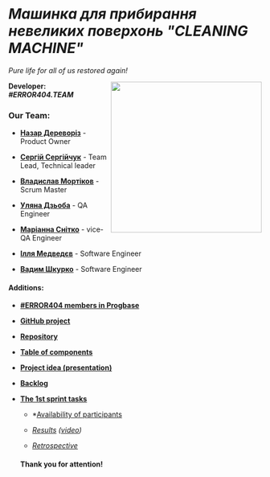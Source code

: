 # ***Машинка для прибирання невеликих поверхонь "CLEANING MACHINE"***
 _Pure life for all of us restored again!_
 
 <img align="right" width="300" height="300" src="https://user-images.githubusercontent.com/42998909/54565974-49b6ef80-49d8-11e9-9b2d-522f97f22bc9.png">
 
 **Developer:** ***#ERROR404.TEAM***        
 
### Our Team:


- [**Назар Дереворіз**](https://github.com/thesilentist)  - Product Owner

- [**Сергій Сергійчук**](https://github.com/SergiySergiychuk)  - Team Lead, Technical leader

- [**Владислав Мортіков**](https://github.com/Vladyslavmortikov)  - Scrum Master

- [**Уляна Дзьоба**](https://github.com/uliana-dzyoba)  - QA Engineer

- [**Маріанна Снітко**](https://github.com/mariannasnitko)  - vice-QA Engineer

- [**Ілля Медведєв**](https://github.com/yeahyeahbbbbb)  - Software Engineer

- [**Вадим Шкурко**](https://github.com/Vadimuard)  - Software Engineer

#### Additions:
- [**#ERROR404 members in Progbase**](https://github.com/orgs/progbase/teams/error-404)

- [**GitHub project**](https://github.com/orgs/progbase/projects/7)

- [**Repository**](https://github.com/progbase/Error404.Repository)

- [**Table of components**](https://docs.google.com/spreadsheets/d/16fzgbMDlDMzkRPJ2Xh15YEYkxyKOdK2a3I6qHyqXfbA/edit)

- [**Project idea (presentation)**](https://docs.google.com/presentation/d/1YO2xilD2_seK3neOtgq9rkWlmZL25QIxMGlk7SCvu7w/edit#slide=id.p8)

- [**Backlog**](https://docs.google.com/spreadsheets/d/1WqmT4MIfVo97zC6Rb0v29bYQMHVAG2oYQPqi4Tz2BnI/edit?usp=sharing)

- [**The 1st sprint tasks**](https://docs.google.com/spreadsheets/d/1bOTkGiAZ-GSStaJISKwb2BiT2GmJnZ2T9XccXKG0388/edit#gid=1881954929)

  + *[Availability of participants](https://docs.google.com/document/d/1BWS7XS6fTFQT4FantMHRSR289QfFkTq4p-8IpyJgImM/edit?usp=sharing)
 
   + *[Results](https://docs.google.com/presentation/d/1ClZXCrJGubAZnuRqf14LC2tVShYEtSxuLCiJcGI5ygQ/edit?usp=sharing) ([video](https://youtu.be/9gMXcApxTgU))*
  
   + *[Retrospective](https://docs.google.com/spreadsheets/d/1bOTkGiAZ-GSStaJISKwb2BiT2GmJnZ2T9XccXKG0388/edit#gid=1742145013)* 
  
  
  
  ####                                          Thank you for attention!
